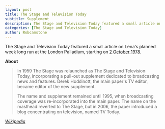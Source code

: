```yaml
---
layout: post
title: The Stage and Television Today
subtitle: Supplement
description: The Stage and Television Today featured a small article on Lena's planned week long run at the London Palladium, starting on October.
categories: [The Stage and Television Today]
author: Robcamstone
---
```


The Stage and Television Today featured a small article on Lena's planned week long run at the London Palladium, starting on [2 October 1978](/theatre/the%20london%20palladium/the%20lena%20zavaroni%20show/1978/10/02/the-lena-zavaroni-show.html).

**About**
> In 1959 The Stage was relaunched as The Stage and Television Today, incorporating a pull-out supplement dedicated to broadcasting news and features. Derek Hoddinott, the main paper's TV editor, became editor of the new supplement.
>
>The name and supplement remained until 1995, when broadcasting coverage was re-incorporated into the main paper. The name on the masthead reverted to The Stage, but in 2006, the paper introduced a blog concentrating on television, named TV Today.

<cite>[Wikipedia](https://en.wikipedia.org/wiki/The_Stage#The_Stage_and_Television_Today)</cite>

